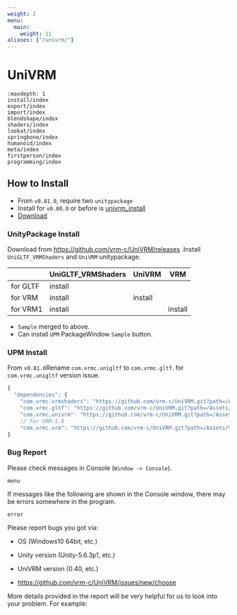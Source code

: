 ```yaml
---
weight: 2
menu:
  main:
    weight: 11
aliases: ["/univrm/"]
---
```


# UniVRM

```{toctree}
:maxdepth: 1
install/index
export/index
import/index
blendshape/index
shaders/index
lookat/index
springbone/index
humanoid/index
meta/index
firstperson/index
programming/index
```

## How to Install

* From `v0.81.0`, require two `unitypackage`
* Install for `v0.80.0` or before is [univrm_install](/univrm/install/univrm_install)
* [Download](https://github.com/vrm-c/UniVRM/releases)

### UnityPackage Install

Download from https://github.com/vrm-c/UniVRM/releases .Install `UniGLTF_VRMShaders` and `UniVRM` unitypackage.

|          | UniGLTF_VRMShaders | UniVRM  | VRM     |
|----------|--------------------|---------|---------|
| for GLTF | install            |         |         |
| for VRM  | install            | install |         |
| for VRM1 | install            |         | install |

* `Sample` merged to above.
* Can install `UPM` PackageWindow `Sample` button.

### UPM Install

From `v0.81.0`Rename `com.vrmc.unigltf` to `com.vrmc.gltf`. for `com.vrmc.unigltf` version issue.

```js
{
  "dependencies": {
    "com.vrmc.vrmshaders": "https://github.com/vrm-c/UniVRM.git?path=/Assets/VRMShaders#v0.81.0",
    "com.vrmc.gltf": "https://github.com/vrm-c/UniVRM.git?path=/Assets/UniGLTF#v0.81.0", // <= change from unigltf(v0.81.0)
    "com.vrmc.univrm": "https://github.com/vrm-c/UniVRM.git?path=/Assets/VRM#v0.81.0",
    // for VRM-1.0
    "com.vrmc.vrm": "https://github.com/vrm-c/UniVRM.git?path=/Assets/VRM10#v0.81.0",} // <= change from univrm1(v0.81.0)
}
```

### Bug Report

Please check messages in Console (``Window -> Console``).

```{figure} /_static/images/vrm/window_console.png
menu
```

If messages like the following are shown in the Console window, there may be errors somewhere in the program. 

```{figure} /_static/images/vrm/error.png
error
```

Please report bugs you got via:

* OS (Windows10 64bit, etc.)
* Unity version (Unity-5.6.3p1, etc.)
* UniVRM version (0.40, etc.)

* https://github.com/vrm-c/UniVRM/issues/new/choose

More details provided in the report will be very helpful for us to look into your problem. For example:

